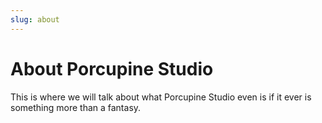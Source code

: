 ```yaml
---
slug: about
---
```


# About Porcupine Studio

This is where we will talk about what Porcupine Studio even is if it
ever is something more than a fantasy.